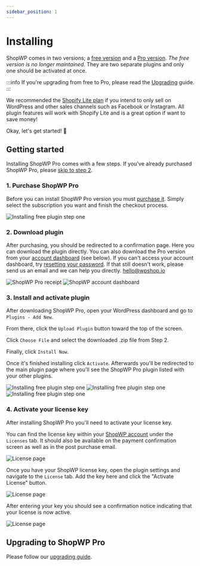 ```yaml
---
sidebar_position: 1
---
```


# Installing

ShopWP comes in two versions; a [free version](https://wordpress.org/plugins/wpshopify/) and a [Pro version](https://wpshop.io/purchase/). _The free version is no longer maintained_. They are two separate plugins and only one should be activated at once.

:::info
If you're upgrading from free to Pro, please read the [Upgrading](/guides/upgrading-to-pro) guide.
:::

We recommended the [Shopify Lite plan](https://shopify.pxf.io/vnqbrj) if you intend to only sell on WordPress and other sales channels such as Facebook or Instagram. All plugin features will work with Shopify Lite and is a great option if want to save money!

Okay, let's get started! 🙌

## Getting started

Installing ShopWP Pro comes with a few steps. If you've already purchased ShopWP Pro, please [skip to step 2](#2-download-plugin).

### 1. Purchase ShopWP Pro

Before you can install ShopWP Pro version you must [purchase it](https://wpshop.io/purchase). Simply select the subscription you want and finish the checkout process.

![Installing free plugin step one](./assets/install-pro-1.png)

### 2. Download plugin

After purchasing, you should be redirected to a confirmation page. Here you can download the plugin directly. You can also download the Pro version from your [account dashboard](https://wpshop.io/login/) (see below). If you can't access your account dashboard, try [resetting your password](https://wpshop.io/wp-login.php?action=lostpassword&redirect_to=https%3A%2F%2Fwpshop.io%2Flogin%3Fcheckemail%3Dconfirm%26edd_reset_password%3Dconfirm%26edd_redirect%3Dhttps%253A%252F%252Fwpshop.io%252Flogin%252F). If that still doesn't work, please send us an email and we can help you directly. [hello@wpshop.io](mailto:hello@wpshop.io)

![ShopWP Pro receipt](./assets/install-pro-receipt.png)
![ShopWP account dashboard](./assets/install-pro-2.png)

### 3. Install and activate plugin

After downloading ShopWP Pro, open your WordPress dashboard and go to `Plugins - Add New`.

From there, click the `Upload Plugin` button toward the top of the screen.

Click `Choose File` and select the downloaded .zip file from Step 2.

Finally, click `Install Now`.

Once it's finished installing click `Activate`. Afterwards you'll be redirected to the main plugin page where you'll see the ShopWP Pro plugin listed with your other plugins.

![Installing free plugin step one](./assets/install-pro-3.png)
![Installing free plugin step one](./assets/install-pro-4.png)
![Installing free plugin step one](./assets/install-pro-5.png)

### 4. Activate your license key

After installing ShopWP Pro you'll need to activate your license key.

You can find the license key within your [ShopWP account](https://wpshop.io/login) under the `Licenses` tab. It should also be available on the payment confirmation screen as well as in the post purchase email.

![License page](./assets/license-page.png)

Once you have your ShopWP license key, open the plugin settings and navigate to the `License` tab. Add the key here and click the "Activate License" button.

![License page](./assets/license-blank.png)

After entering your key you should see a confirmation notice indicating that your license is now active.

![License page](./assets/license-active.png)

## Upgrading to ShopWP Pro

Please follow our [upgrading guide](http://localhost:3000/guides/upgrading-to-pro).
